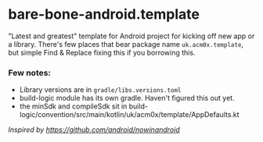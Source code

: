 # bare-bone-android.template

"Latest and greatest" template for Android project for kicking off new app or a library. 
There's few places that bear package name `uk.acm0x.template`, but simple Find & Replace fixing this if you borrowing this. 

### Few notes:
* Library versions are in `gradle/libs.versions.toml`
* build-logic module has its own gradle. Haven't figured this out yet.
* the minSdk and compileSdk sit in build-logic/convention/src/main/kotlin/uk/acm0x/template/AppDefaults.kt 

_Inspired by https://github.com/android/nowinandroid_
